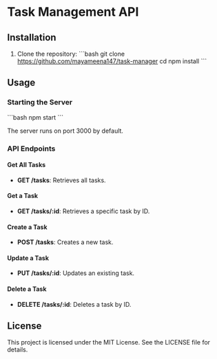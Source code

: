 # Task Management API

## Installation

1. Clone the repository:
   \`\`\`bash
   git clone https://github.com/mayameena147/task-manager
   cd <project-directory>
   npm install
   \`\`\`

## Usage

### Starting the Server

\`\`\`bash
npm start
\`\`\`

The server runs on port 3000 by default.

### API Endpoints

#### Get All Tasks

- **GET /tasks**: Retrieves all tasks.

#### Get a Task

- **GET /tasks/:id**: Retrieves a specific task by ID.

#### Create a Task

- **POST /tasks**: Creates a new task.

#### Update a Task

- **PUT /tasks/:id**: Updates an existing task.

#### Delete a Task

- **DELETE /tasks/:id**: Deletes a task by ID.

## License

This project is licensed under the MIT License. See the LICENSE file for details.
